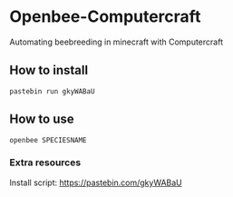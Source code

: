 # Openbee-Computercraft
Automating beebreeding in minecraft with Computercraft

## How to install
`pastebin run gkyWABaU`

## How to use
`openbee SPECIESNAME`


### Extra resources
Install script: https://pastebin.com/gkyWABaU
